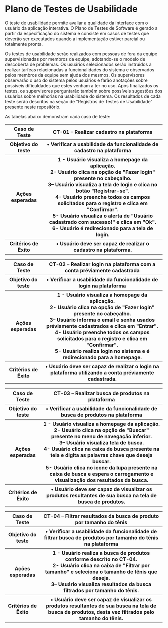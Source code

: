# Plano de Testes de Usabilidade

O teste de usabilidade permite avaliar a qualidade da interface com o usuário da aplicação interativa. O Plano de Testes de Software é gerado a partir da especificação do sistema e consiste em casos de testes que deverão ser executados quando a implementação estiver parcial ou totalmente pronta.

Os testes de usabilidade serão realizados com pessoas de fora da equipe supervisionadas por membros da equipe, adotando-se o modelo de descoberta de problemas. Os usuários selecionados serão instruidos a realizar tarfeas relacionadas a funcionalidades do sistema e observados pelos membros da equipe sem ajuda dos mesmos. Os supervisores observarão o uso do sistema pelos usuários e farão anotações sobre possíveis dificuldades que estes venham a ter no uso. Após finalizados os testes, os supervisores perguntarão também sobre possíveis sugestões dos usuários sobre melhorias na usabilidade do sistema. Os resultados de cada teste serão descritos na seção de "Registros de Testes de Usabilidade" presente neste repositório.

As tabelas abaixo demonstram cada caso de teste:

<table> 
<tr><th>Caso de Teste </th>
<th>CT-01 – Realizar cadastro na plataforma</th></tr>
<tr><th>Objetivo do teste</th>
  <th>•	Verificar a usabilidade da funcionalidade de cadastro na plataforma</th></tr>
<tr><th>Ações esperadas</th>
  <th>1 - Usuário visualiza a homepage da aplicação.<br>
 2- Usuário clica na opção de "Fazer login" presente no cabeçalho.<br>
 3– Usuário visualiza a tela de login e clica no botão "Registrar-se".<br>
 4- Usuário preenche todos os campos solicitados para o registro e clica em "Confirmar".<br>
 5- Usuário visualiza o alerta de "Usuário cadastrado com sucesso!" e clica em "Ok".<br>
 6- Usuário é redirecionado para a tela de login.</th></tr>
<tr><th>Critérios de Êxito</th>	
  <th>•	Usuário deve ser capaz de realizar o cadastro na plataforma.</th></tr>
  </table>

<table> 
<tr><th>Caso de Teste </th>
<th>CT-02 – Realizar login na plataforma com a conta préviamente cadastrada</th></tr>
<tr><th>Objetivo do teste</th>
  <th>•	Verificar a usabilidade da funcionalidade de login na plataforma</th></tr>
<tr><th>Ações esperadas</th>
  <th>1 - Usuário visualiza a homepage da aplicação.<br>
 2- Usuário clica na opção de "Fazer login" presente no cabeçalho.<br>
 3– Usuário informa o email e senha usados préviamente cadastrados e clica em "Entrar".<br>
 4- Usuário preenche todos os campos solicitados para o registro e clica em "Confirmar".<br>
 5- Usuário realiza login no sistema e é redirecionado para a homepage.</th></tr>
<tr><th>Critérios de Êxito</th>	
  <th>•	Usuário deve ser capaz de realizar o login na plataforma utilizando a conta préviamente cadastrada.</th></tr>
  </table>

<table> 
<tr><th>Caso de Teste </th>
<th>CT-03 – Realizar busca de produtos na plataforma</th></tr>
<tr><th>Objetivo do teste</th>
  <th>•	Verificar a usabilidade da funcionalidade de busca de produtos na plataforma</th></tr>
<tr><th>Ações esperadas</th>
  <th>1 - Usuário visualiza a homepage da aplicação.<br>
 2- Usuário clica na opção de "Buscar" presente no menu de navegação inferior.<br>
 3– Usuário visualiza tela de busca.<br>
 4- Usuário clica na caixa de busca presente na tela e digita as palavras chave que deseja buscar.<br>
 5- Usuário clica no icone da lupa presente na caixa de busca e espera o carregamento e visualização dos resultados da busca.</th></tr>
<tr><th>Critérios de Êxito</th>	
  <th>•	Usuário deve ser capaz de visualizar os produtos resultantes de sua busca na tela de busca de produtos.</th></tr>
  </table>

<table> 
<tr><th>Caso de Teste </th>
<th>CT-04 – Filtrar resultados da busca de produto por tamanho do tênis</th></tr>
<tr><th>Objetivo do teste</th>
  <th>•	Verificar a usabilidade da funcionalidade de filtrar busca de produtos por tamanho do tênis na plataforma</th></tr>
<tr><th>Ações esperadas</th>
  <th>1 - Usuário realiza a busca de produtos conforme descrito no CT-04.<br>
 2- Usuário clica na caixa de "Filtrar por tamanho" e seleciona o tamanho de tênis que deseja.<br>
 3– Usuário visualiza resultados da busca filtrados por tamanho do tênis.</th></tr>
<tr><th>Critérios de Êxito</th>	
  <th>•	Usuário deve ser capaz de visualizar os produtos resultantes de sua busca na tela de busca de produtos, desta vez filtrados pelo tamanho do tênis.</th></tr>
  </table>
